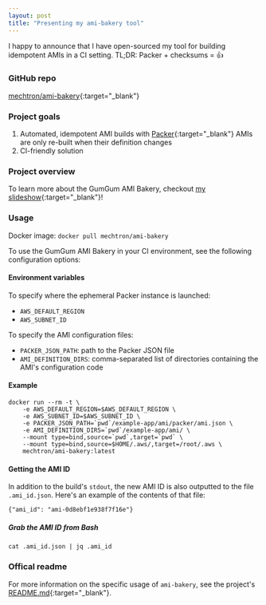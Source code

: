 ```yaml
---
layout: post
title: "Presenting my ami-bakery tool"
---
```


I happy to announce that I have open-sourced my tool for building idempotent AMIs in a CI setting. TL;DR: Packer + checksums = 👍

### GitHub repo

[mechtron/ami-bakery](https://github.com/mechtron/ami-bakery){:target="_blank"}

### Project goals

1. Automated, idempotent AMI builds with [Packer](https://www.packer.io/){:target="_blank"}
    AMIs are only re-built when their definition changes
1. CI-friendly solution

### Project overview

To learn more about the GumGum AMI Bakery, checkout [my slideshow](https://slides.com/coreygale/ami-bakery/){:target="_blank"}!

### Usage

Docker image: `docker pull mechtron/ami-bakery`

To use the GumGum AMI Bakery in your CI environment, see the following configuration options:

#### Environment variables

To specify where the ephemeral Packer instance is launched:

- `AWS_DEFAULT_REGION`
- `AWS_SUBNET_ID`

To specify the AMI configuration files:

- `PACKER_JSON_PATH`: path to the Packer JSON file
- `AMI_DEFINITION_DIRS`: comma-separated list of directories containing the AMI's configuration code

#### Example

```
docker run --rm -t \
    -e AWS_DEFAULT_REGION=$AWS_DEFAULT_REGION \
    -e AWS_SUBNET_ID=$AWS_SUBNET_ID \
    -e PACKER_JSON_PATH=`pwd`/example-app/ami/packer/ami.json \
    -e AMI_DEFINITION_DIRS=`pwd`/example-app/ami/ \
    --mount type=bind,source=`pwd`,target=`pwd` \
    --mount type=bind,source=$HOME/.aws/,target=/root/.aws \
    mechtron/ami-bakery:latest
```

#### Getting the AMI ID

In addition to the build's `stdout`, the new AMI ID is also outputted to the file `.ami_id.json`. Here's an example of the contents of that file:

    {"ami_id": "ami-0d8ebf1e938f7f16e"}

##### Grab the AMI ID from Bash

    cat .ami_id.json | jq .ami_id

### Offical readme

For more information on the specific usage of `ami-bakery`, see the project's [README.md](https://github.com/mechtron/ami-bakery/blob/master/README.md){:target="_blank"}.
